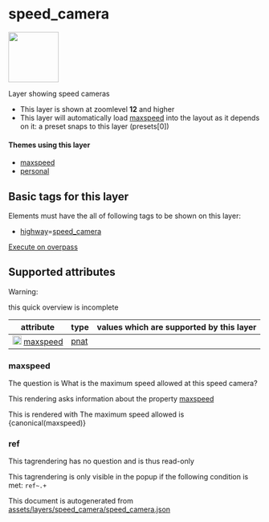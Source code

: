 

 speed_camera 
==============



<img src='https://mapcomplete.osm.be/square:white;./assets/layers/speed_camera/speed_camera.svg' height="100px"> 

Layer showing speed cameras






  - This layer is shown at zoomlevel **12** and higher
  - This layer will automatically load  [maxspeed](./maxspeed.md)  into the layout as it depends on it:  a preset snaps to this layer (presets[0])




#### Themes using this layer 





  - [maxspeed](https://mapcomplete.osm.be/maxspeed)
  - [personal](https://mapcomplete.osm.be/personal)




 Basic tags for this layer 
---------------------------



Elements must have the all of following tags to be shown on this layer:



  - <a href='https://wiki.openstreetmap.org/wiki/Key:highway' target='_blank'>highway</a>=<a href='https://wiki.openstreetmap.org/wiki/Tag:highway%3Dspeed_camera' target='_blank'>speed_camera</a>


[Execute on overpass](http://overpass-turbo.eu/?Q=%5Bout%3Ajson%5D%5Btimeout%3A90%5D%3B(%20%20%20%20nwr%5B%22highway%22%3D%22speed_camera%22%5D(%7B%7Bbbox%7D%7D)%3B%0A)%3Bout%20body%3B%3E%3Bout%20skel%20qt%3B)



 Supported attributes 
----------------------



Warning: 

this quick overview is incomplete



attribute | type | values which are supported by this layer
----------- | ------ | ------------------------------------------
[<img src='https://mapcomplete.osm.be/assets/svg/statistics.svg' height='18px'>](https://taginfo.openstreetmap.org/keys/maxspeed#values) [maxspeed](https://wiki.openstreetmap.org/wiki/Key:maxspeed) | [pnat](../SpecialInputElements.md#pnat) | 




### maxspeed 



The question is  What is the maximum speed allowed at this speed camera?

This rendering asks information about the property  [maxspeed](https://wiki.openstreetmap.org/wiki/Key:maxspeed) 

This is rendered with  The maximum speed allowed is {canonical(maxspeed)}





### ref 



This tagrendering has no question and is thus read-only



This tagrendering is only visible in the popup if the following condition is met: `ref~.+` 

This document is autogenerated from [assets/layers/speed_camera/speed_camera.json](https://github.com/pietervdvn/MapComplete/blob/develop/assets/layers/speed_camera/speed_camera.json)